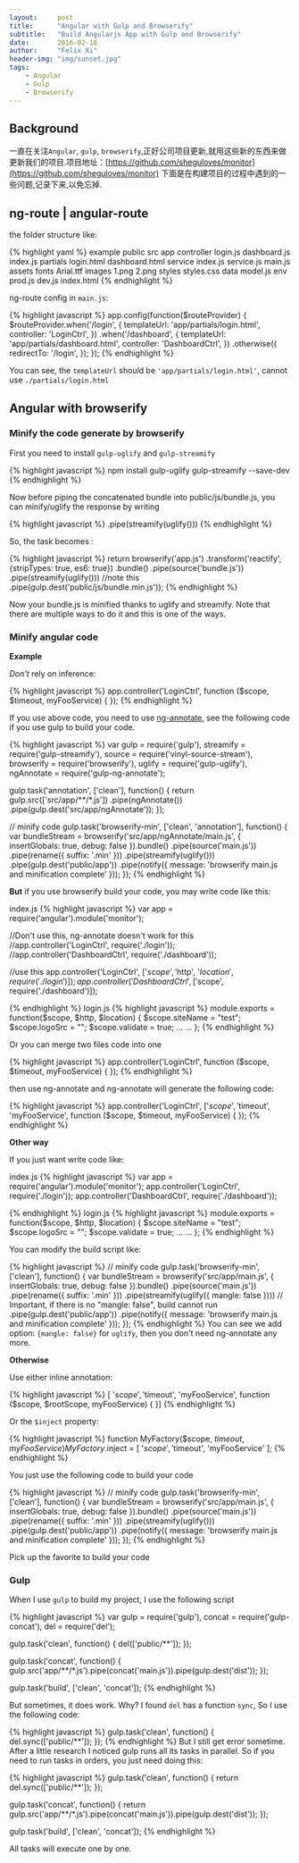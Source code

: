 ```yaml
---
layout:     post
title:      "Angular with Gulp and Browserify"
subtitle:   "Build Angularjs App with Gulp and Browserify"
date:       2016-02-18
author:     "Felix Xi"
header-img: "img/sunset.jpg"
tags:
    - Angular
    - Gulp
    - Browserify
---
```


## Background
一直在关注`Angular`, `gulp`, `browserify`,正好公司项目更新,就用这些新的东西来做更新我们的项目.项目地址：[https://github.com/sheguloves/monitor](https://github.com/sheguloves/monitor)
下面是在构建项目的过程中遇到的一些问题,记录下来,以免忘掉.


## ng-route | angular-route
the folder structure like:

{% highlight yaml %}
example
    public
    src
        app
            controller
                login.js
                dashboard.js
                index.js
            partials
                login.html
                dashboard.html
            service
                index.js
                service.js
            main.js
        assets
            fonts
                Arial.ttf
            images
                1.png
                2.png
            styles
                styles.css
        data
            model.js
        env
            prod.js
            dev.js
    index.html
{% endhighlight %}

ng-route config in `main.js`:

{% highlight javascript %}
app.config(function($routeProvider) {
    $routeProvider.when('/login', {
            templateUrl: 'app/partials/login.html',
            controller: 'LoginCtrl',
        })
        .when('/dashboard', {
            templateUrl: 'app/partials/dashboard.html',
            controller: 'DashboardCtrl',
        })
        .otherwise({
            redirectTo: '/login',
        });
});
{% endhighlight %}

You can see, the `templateUrl` should be `'app/partials/login.html'`, cannot use `./partials/login.html`

## Angular with browserify

### Minify the code generate by browserify

First you need to install `gulp-uglify` and `gulp-streamify`

{% highlight javascript %}
npm install gulp-uglify gulp-streamify --save-dev
{% endhighlight %}

Now before piping the concatenated bundle into public/js/bundle.js, you can minify/uglify the response by writing

{% highlight javascript %}
.pipe(streamify(uglify()))
{% endhighlight %}

So, the task becomes :

{% highlight javascript %}
return browserify('app.js')
        .transform('reactify', {stripTypes: true, es6: true})
        .bundle()
        .pipe(source('bundle.js'))
        .pipe(streamify(uglify())) //note this
        .pipe(gulp.dest('public/js/bundle.min.js'));
{% endhighlight %}

Now your bundle.js is minified thanks to uglify and streamify. Note that there are multiple ways to do it and this is one of the ways.

### Minify angular code

**Example**

*Don't* rely on inference:

{% highlight javascript %}
app.controller('LoginCtrl', function ($scope, $timeout, myFooService) {
});
{% endhighlight %}

If you use above code, you need to use [ng-annotate](https://github.com/olov/ng-annotate), see the following code if you use gulp to build your code.

{% highlight javascript %}
var gulp = require('gulp'),
    streamify = require('gulp-streamify'),
    source = require('vinyl-source-stream'),
    browserify = require('browserify'),
    uglify = require('gulp-uglify'),
    ngAnnotate = require('gulp-ng-annotate');

gulp.task('annotation', ['clean'], function() {
    return gulp.src(['src/app/**/*.js'])
          .pipe(ngAnnotate())
          .pipe(gulp.dest('src/app/ngAnnotate'));
});

// minify code
gulp.task('browserify-min', ['clean', 'annotation'], function() {
    var bundleStream = browserify('src/app/ngAnnotate/main.js', {
            insertGlobals: true,
            debug: false
        }).bundle()
        .pipe(source('main.js'))
        .pipe(rename({ suffix: '.min' }))
        .pipe(streamify(uglify()))
        .pipe(gulp.dest('public/app'))
        .pipe(notify({ message: 'browserify main.js and minification complete' }));
});
{% endhighlight %}

**But** if you use browserify build your code, you may write code like this:

index.js
{% highlight javascript %}
var app = require('angular').module('monitor');

//Don't use this, ng-annotate doesn't work for this
//app.controller('LoginCtrl', require('./login'));
//app.controller('DashboardCtrl', require('./dashboard'));

//use this
app.controller('LoginCtrl', ['$scope', '$http', '$location', require('./login')]);
app.controller('DashboardCtrl', ['$scope', require('./dashboard')]);

{% endhighlight %}
login.js
{% highlight javascript %}
module.exports = function($scope, $http, $location) {
    $scope.siteName = "test";
    $scope.logoSrc = "";
    $scope.validate = true;
    ...
    ...
};
{% endhighlight %}

Or you can merge two files code into one

{% highlight javascript %}
app.controller('LoginCtrl', function ($scope, $timeout, myFooService) {
});
{% endhighlight %}

then use ng-annotate and ng-annotate will generate the following code:

{% highlight javascript %}
app.controller('LoginCtrl', ['$scope', '$timeout', 'myFooService', function ($scope, $timeout, myFooService) {
});
{% endhighlight %}

**Other way**

If you just want write code like:

index.js
{% highlight javascript %}
var app = require('angular').module('monitor');
app.controller('LoginCtrl', require('./login'));
app.controller('DashboardCtrl', require('./dashboard'));

{% endhighlight %}
login.js
{% highlight javascript %}
module.exports = function($scope, $http, $location) {
    $scope.siteName = "test";
    $scope.logoSrc = "";
    $scope.validate = true;
    ...
    ...
};
{% endhighlight %}

You can modify the build script like:

{% highlight javascript %}
// minify code
gulp.task('browserify-min', ['clean'], function() {
    var bundleStream = browserify('src/app/main.js', {
            insertGlobals: true,
            debug: false
        }).bundle()
        .pipe(source('main.js'))
        .pipe(rename({ suffix: '.min' }))
        .pipe(streamify(uglify({ mangle: false }))) // Important, if there is no "mangle: false", build cannot run
        .pipe(gulp.dest('public/app'))
        .pipe(notify({ message: 'browserify main.js and minification complete' }));
});
{% endhighlight %}
You can see we add option: `{mangle: false}` for `uglify`, then you don't need ng-annotate any more.

**Otherwise**

Use either inline annotation:

{% highlight javascript %}
[ '$scope', '$timeout', 'myFooService', function ($scope, $rootScope, myFooService) {
}]
{% endhighlight %}

Or the `$inject` property:

{% highlight javascript %}
function MyFactory($scope, $timeout, myFooService) {
}
MyFactory.$inject = [ '$scope', '$timeout', 'myFooService' ];
{% endhighlight %}

You just use the following code to build your code

{% highlight javascript %}
// minify code
gulp.task('browserify-min', ['clean'], function() {
    var bundleStream = browserify('src/app/main.js', {
            insertGlobals: true,
            debug: false
        }).bundle()
        .pipe(source('main.js'))
        .pipe(rename({ suffix: '.min' }))
        .pipe(streamify(uglify()))
        .pipe(gulp.dest('public/app'))
        .pipe(notify({ message: 'browserify main.js and minification complete' }));
});
{% endhighlight %}

Pick up the favorite to build your code

### Gulp
When I use `gulp` to build my project, I use the following script

{% highlight javascript %}
var gulp = require('gulp'),
    concat = require('gulp-concat'),
    del = require('del');

gulp.task('clean', function() {
    del(['public/**']);
});

gulp.task('concat', function() {
    gulp.src('app/**/*.js').pipe(concat('main.js')).pipe(gulp.dest('dist'));
});

gulp.task('build', ['clean', 'concat']);
{% endhighlight %}

But sometimes, it does work. Why? I found `del` has a function `sync`, So I use the following code:

{% highlight javascript %}
gulp.task('clean', function() {
    del.sync(['public/**']);
});
{% endhighlight %}
But I still get error sometime. After a little research I noticed gulp runs all its tasks in parallel. So if you need to run tasks in orders, you just need doing this:

{% highlight javascript %}
gulp.task('clean', function() {
    return del.sync(['public/**']);
});

gulp.task('concat', function() {
    return gulp.src('app/**/*.js').pipe(concat('main.js')).pipe(gulp.dest('dist'));
});

gulp.task('build', ['clean', 'concat']);
{% endhighlight %}

All tasks will execute one by one.